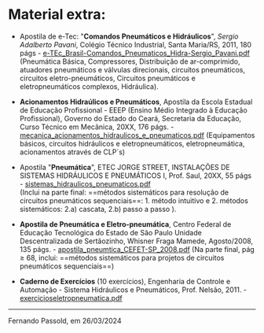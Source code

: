 # Material extra:

* Apostila de e-Tec: "**Comandos Pneumáticos e Hidráulicos**", *Sergio Adalberto Pavani*, Colégio Técnico Industrial, Santa Maria/RS, 2011, 180 págs -  [e-TEc_Brasil-Comandos_Pneumaticos_Hidra-Sergio_Pavani.pdf](extras/e-TEc_Brasil-Comandos_Pneumaticos_Hidra-Sergio_Pavani.pdf) 
  (Pneumática Básica, Compressores, Distribuição de ar-comprimido, atuadores pneumáticos e válvulas direcionais, circuitos pneumáticos, circuitos eletro-pneumáticos, Circuitos pneumáticos e eletropneumáticos complexos, Hidráulica). 
* **Acionamentos Hidraúlicos e Pneumáticos**, Apostila da Escola Estadual de Educação Profissional - EEEP (Ensino Médio Integrado à Educação Profissional), Governo do Estado do Ceará, Secretaria da Educação, Curso Técnico em Mecânica, 20XX, 176 págs. -  [mecanica_acionamentos_hidraulicos_e_pneumaticos.pdf](extras/mecanica_acionamentos_hidraulicos_e_pneumaticos.pdf) 
  (Equipamentos básicos, circuitos hidráulicos e eletropneumáticos, eletropneumática, acionamentos através de CLP´s) 

* Apostila "**Pneumática**", ETEC JORGE STREET, INSTALAÇÕES DE SISTEMAS HIDRÁULICOS E PNEUMÁTICOS I, Prof. Saul, 20XX, 55 págs -  [sistemas_hidraulicos_pneumaticos.pdf](extras/sistemas_hidraulicos_pneumaticos.pdf)  
  (Inclui na parte final: ==métodos sistemáticos para resolução de circuitos pneumáticos sequenciais==: 1. método intuitivo e 2. métodos sistemáticos: 2.a) cascata, 2.b) passo a passo ). 
* **Apostila de Pneumática e Eletro-pneumática**, Centro Federal de Educação Tecnológica do Estado de São Paulo Unidade Descentralizada de Sertãozinho, Whisner Fraga Mamede, Agosto/2008, 135 págs. -  [apostila_pneumtica_CEFET-SP_2008.pdf](extras/apostila_pneumtica_CEFET-SP_2008.pdf) 
  (Na parte final, pág $\ge$ 68, inclui: ==métodos sistemáticos para projetos de circuitos pneumáticos sequenciais==)
* **Caderno de Exercícios** (10 exercícios), Engenharia de Controle e Automação - Sistema Hidráulicos e Pneumáticos, Prof. Nelsão, 2011. -  [exercicioseletropneumatica.pdf](extras/exercicioseletropneumatica.pdf) 

---

Fernando Passold, em 26/03/2024

